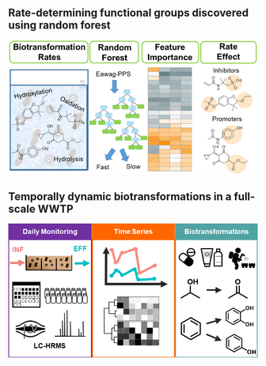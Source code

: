 ## Rate-determining functional groups discovered using random forest
![alt](img/TOCart_v2_Rich.Zumstein.Helbling.2022.tif)

## Temporally dynamic biotransformations in a full-scale WWTP
![alt](img/Rich.Helbling.2023%20-%20TOCart%20-%20submission.tif)